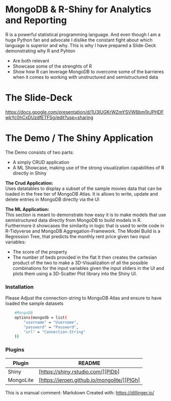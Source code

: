 # MongoDB & R-Shiny for Analytics and Reporting

R is a powerful statistical programming language. And even though I am a huge Python fan and advocate I dislike the constant fight about which language is superior and why.
This is why I have prepared a Slide-Deck demonstrating why R and Pyhton
  - Are both relevant
  - Showcase some of the strenghts of R
  - Show how R can leverage MongoDB to overcome some of the barrieres when it comes to working with unstructured and semistructured data

# The Slide-Deck
https://docs.google.com/presentation/d/1U3lUGKrWZmYSVW6bm1IrJPHDFwkYc0hCxDUzdfETFSg/edit?usp=sharing

# The Demo / The Shiny Application
The Demo consists of two parts:
- A simply CRUD application
- A ML Showcase, making use of the strong visualization capabilities of R directly in Shiny

**The Crud Application:**<br>
Uses datatables to display a subset of the sample movies data that can be loaded in the free tier of MongoDB Atlas. It is allows to write, update and delete entries in MongoDB directly via the UI


**The ML Application:**<br>
This section is meant to demonstrate how easy it is to make models that use semistructured data directly from MongoDB to build models in R. Furthermore it showcases the similarity in logic that is used to write code in R-Tidyverse and MongoDB Aggregation-Framework.
The Model Build is a Regression Tree, that predicts the monthly rent price given two input variables:
- The score of the property
- The number of beds provided in the flat
It then creates the cartesian product of the two to make a 3D-Visualization of all the possible combinations for the input variables given the input sliders in the UI and plots them using a 3D-Scatter Plot library into the Shiny UI.

### Installation
Please Adjust the connection-string to MongoDB Atlas and ensure to have loaded the sample datasets
```sh
    #MongoDB
    options(mongodb = list(
        "username" = "Username",
        "password" = "Password",
        "url" = "Connection-String"
    ))
```

### Plugins

| Plugin | README |
| ------ | ------ |
| Shiny | [https://shiny.rstudio.com/][PlDb] |
| MongoLite | [https://jeroen.github.io/mongolite/][PlGh] |


This is a manual comment:
Markdown Created with: https://dillinger.io/
